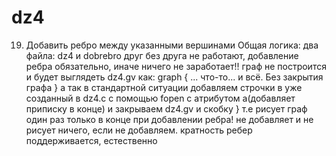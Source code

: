 # dz4
19. Добавить ребро между указанными вершинами
Общая логика: два файла: dz4 и dobrebro друг без друга не работают, добавление ребра обязательно, иначе ничего не заработает!! граф не построится
и будет выглядеть dz4.gv как: 
graph { ...
      что-то...
и всё. Без закрытия графа } 
а так в стандартной ситуации добавляем строчки в уже созданный в dz4.с с помощью fopen с атрибутом а(добавляет приписку в конце)
и закрываем dz4.gv и скобку }
т.е рисует граф один раз только в конце при добавлении ребра! не добавляет и не рисует ничего, если не добавляем.
кратность ребер поддерживается, естественно
